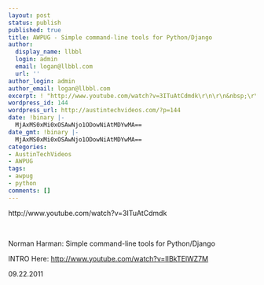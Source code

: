 ```yaml
---
layout: post
status: publish
published: true
title: AWPUG - Simple command-line tools for Python/Django
author:
  display_name: llbbl
  login: admin
  email: logan@llbbl.com
  url: ''
author_login: admin
author_email: logan@llbbl.com
excerpt: ! "http://www.youtube.com/watch?v=3ITuAtCdmdk\r\n\r\n&nbsp;\r\n\r\n"
wordpress_id: 144
wordpress_url: http://austintechvideos.com/?p=144
date: !binary |-
  MjAxMS0xMi0xOSAwNjo1ODowNiAtMDYwMA==
date_gmt: !binary |-
  MjAxMS0xMi0xOSAwNjo1ODowNiAtMDYwMA==
categories:
- AustinTechVideos
- AWPUG
tags:
- awpug
- python
comments: []
---
```

<p>http://www.youtube.com/watch?v=3ITuAtCdmdk</p>
<p>&nbsp;</p>
<p><a id="more"></a><a id="more-144"></a></p>
<p>Norman Harman: Simple command-line tools for Python/Django</p>
<p>INTRO Here: <a href="http://www.youtube.com/watch?v=IIBkTElWZ7M">http://www.youtube.com/watch?v=IIBkTElWZ7M</a></p>
<p>09.22.2011</p>
